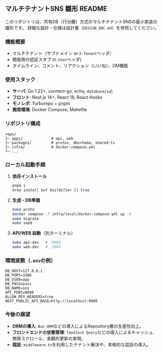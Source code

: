 ## マルチテナントSNS 雛形 README

このリポジトリは、共有DB（行分離）方式のマルチテナントSNSの最小実装の雛形です。
詳細な設計・仕様は設計書（`DESIGN_DOC.md`）を参照してください。

### 機能概要
- マルチテナント（サブドメイン or `X-Tenant`ヘッダ）
- 開発用の認証スタブ (`X-User`ヘッダ)
- タイムライン、コメント、リアクション（いいね）、DM機能

### 使用スタック
- **サーバ**: Go 1.22+, connect-go, echo, `database/sql`
- **フロント**: Next.js 14+, React 18, React Hooks
- **モノレポ**: Turborepo + pnpm
- **開発環境**: Docker Compose, Makefile

### リポジトリ構成
```
repo/
├─ apps/             # api, web
├─ packages/         # protos, dbschema, shared-ts
├─ infra/            # docker-compose.yml
└─ ...
```

### ローカル起動手順
1. **依存インストール**
   ```bash
   pnpm i
   brew install buf buildifier || true
   ```
2. **生成・DB準備**
   ```bash
   make proto
   docker compose -f infra/local/docker-compose.yml up -d
   make migrate
   make seed
   ```
3. **API/WEB 起動**（別ターミナル）
   ```bash
   make api-dev   # :8080
   make web-dev   # :3000
   ```

### 環境変数（`.env`の例）
```env
DB_HOST=127.0.0.1
DB_PORT=3306
DB_USER=app
DB_PASS=pass
DB_NAME=sns
API_PORT=8080
ALLOW_DEV_HEADERS=true
NEXT_PUBLIC_API_BASE=http://localhost:8080
```

### 今後の展望
- **ORMの導入**: `Bun ORM`などの導入によるRepository層の生産性向上。
- **フロントエンドの状態管理**: `TanStack Query`などの導入によるキャッシュ、無限スクロール、楽観的更新の実現。
- **認証**: `middleware.ts`を利用したテナント解決や、本格的な認証の導入。